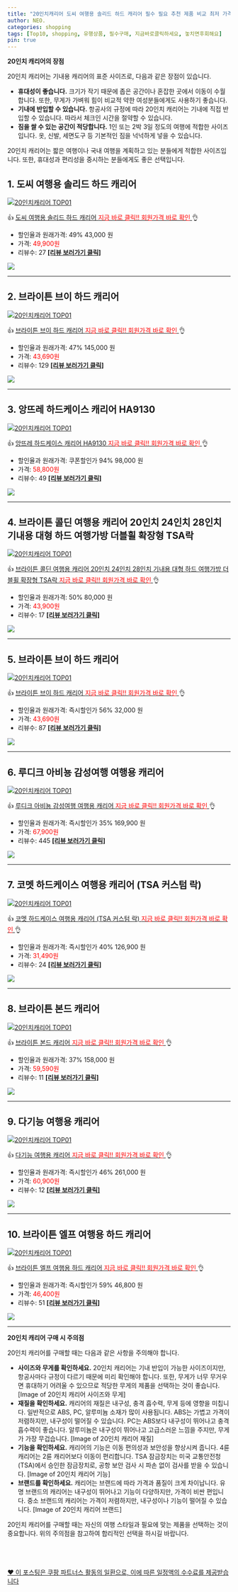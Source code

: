```yaml
---
title: "20인치캐리어 도씨 여행용 솔리드 하드 캐리어 필수 필요 추천 제품 비교 최저 가격 비교 장점 구매 후기 구매평"
author: NEO.
categories: shopping
tags: [Top10, shopping, 유행상품, 필수구매, 지금바로클릭하세요, 놓치면후회해요]
pin: true
---
```

**20인치 캐리어의 장점**

20인치 캐리어는 기내용 캐리어의 표준 사이즈로, 다음과 같은 장점이 있습니다.

* **휴대성이 좋습니다.** 크기가 작기 때문에 좁은 공간이나 혼잡한 곳에서 이동이 수월합니다. 또한, 무게가 가벼워 힘이 비교적 약한 여성분들에게도 사용하기 좋습니다.
* **기내에 반입할 수 있습니다.** 항공사의 규정에 따라 20인치 캐리어는 기내에 직접 반입할 수 있습니다. 따라서 체크인 시간을 절약할 수 있습니다.
* **짐을 쌀 수 있는 공간이 적당합니다.** 1인 또는 2박 3일 정도의 여행에 적합한 사이즈입니다. 옷, 신발, 세면도구 등 기본적인 짐을 넉넉하게 넣을 수 있습니다.

20인치 캐리어는 짧은 여행이나 국내 여행을 계획하고 있는 분들에게 적합한 사이즈입니다. 또한, 휴대성과 편리성을 중시하는 분들에게도 좋은 선택입니다.

   

## 1. 도씨 여행용 솔리드 하드 캐리어

[![20인치캐리어 TOP01](https://thumbnail9.coupangcdn.com/thumbnails/remote/490x490ex/image/rs_quotation_api/2sehzagy/b3481522a5e64943b70ec541198c41e6.jpg)](https://link.coupang.com/re/AFFSDP?lptag=AF3617701&subid=GithubCoopas&pageKey=7505484844&traceid=V0-153&itemId=19655424850&vendorItemId=86761328807)


👍 [도씨 여행용 솔리드 하드 캐리어 <font color=red> 지금 바로 클릭!! 회원가격 바로 확인 </font> ](https://link.coupang.com/re/AFFSDP?lptag=AF3617701&subid=GithubCoopas&pageKey=7505484844&traceid=V0-153&itemId=19655424850&vendorItemId=86761328807) 👌 


- 할인율과 원래가격: 49%  43,000   원
- 가격: <span style='color:red'>49,900원</span>
- 리뷰수: 27  [**[리뷰 보러가기 클릭]**](https://link.coupang.com/re/AFFSDP?lptag=AF3617701&subid=GithubCoopas&pageKey=7505484844&traceid=V0-153&itemId=19655424850&vendorItemId=86761328807)

[![](/discount_price.png)](https://link.coupang.com/re/AFFSDP?lptag=AF3617701&subid=GithubCoopas&pageKey=7505484844&traceid=V0-153&itemId=19655424850&vendorItemId=86761328807)

---


   

## 2. 브라이튼 브이 하드 캐리어

[![20인치캐리어 TOP01](https://thumbnail6.coupangcdn.com/thumbnails/remote/490x490ex/image/retail/images/384574521249026-4bae0890-133c-4ced-bb7e-682772365b68.jpg)](https://link.coupang.com/re/AFFSDP?lptag=AF3617701&subid=GithubCoopas&pageKey=208056828&traceid=V0-153&itemId=616768239&vendorItemId=4618070214)


👍 [브라이튼 브이 하드 캐리어 <font color=red> 지금 바로 클릭!! 회원가격 바로 확인 </font> ](https://link.coupang.com/re/AFFSDP?lptag=AF3617701&subid=GithubCoopas&pageKey=208056828&traceid=V0-153&itemId=616768239&vendorItemId=4618070214) 👌 


- 할인율과 원래가격: 47%  145,000   원
- 가격: <span style='color:red'>43,690원</span>
- 리뷰수: 129  [**[리뷰 보러가기 클릭]**](https://link.coupang.com/re/AFFSDP?lptag=AF3617701&subid=GithubCoopas&pageKey=208056828&traceid=V0-153&itemId=616768239&vendorItemId=4618070214)

[![](/discount_price.png)](https://link.coupang.com/re/AFFSDP?lptag=AF3617701&subid=GithubCoopas&pageKey=208056828&traceid=V0-153&itemId=616768239&vendorItemId=4618070214)

---


   

## 3. 앙뜨레 하드케이스 캐리어 HA9130

[![20인치캐리어 TOP01](https://thumbnail8.coupangcdn.com/thumbnails/remote/490x490ex/image/retail/images/2914412104937760-50bafef3-60ea-4d1c-b35d-a480cbb5225b.jpg)](https://link.coupang.com/re/AFFSDP?lptag=AF3617701&subid=GithubCoopas&pageKey=7621393358&traceid=V0-153&itemId=2399251533&vendorItemId=70394244984)


👍 [앙뜨레 하드케이스 캐리어 HA9130 <font color=red> 지금 바로 클릭!! 회원가격 바로 확인 </font> ](https://link.coupang.com/re/AFFSDP?lptag=AF3617701&subid=GithubCoopas&pageKey=7621393358&traceid=V0-153&itemId=2399251533&vendorItemId=70394244984) 👌 


- 할인율과 원래가격: 쿠폰할인가 94%  98,000   원
- 가격: <span style='color:red'>58,800원</span>
- 리뷰수: 49  [**[리뷰 보러가기 클릭]**](https://link.coupang.com/re/AFFSDP?lptag=AF3617701&subid=GithubCoopas&pageKey=7621393358&traceid=V0-153&itemId=2399251533&vendorItemId=70394244984)

[![](/discount_price.png)](https://link.coupang.com/re/AFFSDP?lptag=AF3617701&subid=GithubCoopas&pageKey=7621393358&traceid=V0-153&itemId=2399251533&vendorItemId=70394244984)

---


   

## 4. 브라이튼 콜딘 여행용 캐리어 20인치 24인치 28인치 기내용 대형 하드 여행가방 더블휠 확장형 TSA락

[![20인치캐리어 TOP01](https://thumbnail8.coupangcdn.com/thumbnails/remote/490x490ex/image/vendor_inventory/f82c/8a80988743587f0870e460d69c76a1a79824a11e272ae3b061bbd74f6169.jpg)](https://link.coupang.com/re/AFFSDP?lptag=AF3617701&subid=GithubCoopas&pageKey=6945396524&traceid=V0-153&itemId=16855822362&vendorItemId=5132487610)


👍 [브라이튼 콜딘 여행용 캐리어 20인치 24인치 28인치 기내용 대형 하드 여행가방 더블휠 확장형 TSA락 <font color=red> 지금 바로 클릭!! 회원가격 바로 확인 </font> ](https://link.coupang.com/re/AFFSDP?lptag=AF3617701&subid=GithubCoopas&pageKey=6945396524&traceid=V0-153&itemId=16855822362&vendorItemId=5132487610) 👌 


- 할인율과 원래가격: 50%  80,000   원
- 가격: <span style='color:red'>43,900원</span>
- 리뷰수: 17  [**[리뷰 보러가기 클릭]**](https://link.coupang.com/re/AFFSDP?lptag=AF3617701&subid=GithubCoopas&pageKey=6945396524&traceid=V0-153&itemId=16855822362&vendorItemId=5132487610)

[![](/discount_price.png)](https://link.coupang.com/re/AFFSDP?lptag=AF3617701&subid=GithubCoopas&pageKey=6945396524&traceid=V0-153&itemId=16855822362&vendorItemId=5132487610)

---


   

## 5. 브라이튼 브이 하드 캐리어

[![20인치캐리어 TOP01](https://thumbnail6.coupangcdn.com/thumbnails/remote/490x490ex/image/retail/images/384574521249026-4bae0890-133c-4ced-bb7e-682772365b68.jpg)](https://link.coupang.com/re/AFFSDP?lptag=AF3617701&subid=GithubCoopas&pageKey=208056828&traceid=V0-153&itemId=616768239&vendorItemId=4618070214)


👍 [브라이튼 브이 하드 캐리어 <font color=red> 지금 바로 클릭!! 회원가격 바로 확인 </font> ](https://link.coupang.com/re/AFFSDP?lptag=AF3617701&subid=GithubCoopas&pageKey=208056828&traceid=V0-153&itemId=616768239&vendorItemId=4618070214) 👌 


- 할인율과 원래가격: 즉시할인가 56%  32,000   원
- 가격: <span style='color:red'>43,690원</span>
- 리뷰수: 87  [**[리뷰 보러가기 클릭]**](https://link.coupang.com/re/AFFSDP?lptag=AF3617701&subid=GithubCoopas&pageKey=208056828&traceid=V0-153&itemId=616768239&vendorItemId=4618070214)

[![](/discount_price.png)](https://link.coupang.com/re/AFFSDP?lptag=AF3617701&subid=GithubCoopas&pageKey=208056828&traceid=V0-153&itemId=616768239&vendorItemId=4618070214)

---


   

## 6. 루디크 아비뇽 감성여행 여행용 캐리어

[![20인치캐리어 TOP01](https://thumbnail8.coupangcdn.com/thumbnails/remote/490x490ex/image/rs_quotation_api/5blutuvb/365c0128a3974a43ad34992279c9b6c3.jpg)](https://link.coupang.com/re/AFFSDP?lptag=AF3617701&subid=GithubCoopas&pageKey=7381019600&traceid=V0-153&itemId=19061906781&vendorItemId=86184804774)


👍 [루디크 아비뇽 감성여행 여행용 캐리어 <font color=red> 지금 바로 클릭!! 회원가격 바로 확인 </font> ](https://link.coupang.com/re/AFFSDP?lptag=AF3617701&subid=GithubCoopas&pageKey=7381019600&traceid=V0-153&itemId=19061906781&vendorItemId=86184804774) 👌 


- 할인율과 원래가격: 즉시할인가 35%  169,900   원
- 가격: <span style='color:red'>67,900원</span>
- 리뷰수: 445  [**[리뷰 보러가기 클릭]**](https://link.coupang.com/re/AFFSDP?lptag=AF3617701&subid=GithubCoopas&pageKey=7381019600&traceid=V0-153&itemId=19061906781&vendorItemId=86184804774)

[![](/discount_price.png)](https://link.coupang.com/re/AFFSDP?lptag=AF3617701&subid=GithubCoopas&pageKey=7381019600&traceid=V0-153&itemId=19061906781&vendorItemId=86184804774)

---


   

## 7. 코멧 하드케이스 여행용 캐리어 (TSA 커스텀 락)

[![20인치캐리어 TOP01](https://thumbnail7.coupangcdn.com/thumbnails/remote/490x490ex/image/retail/images/4996236675826979-a987a1ff-abe0-4674-956c-add4b9c6a7dc.jpg)](https://link.coupang.com/re/AFFSDP?lptag=AF3617701&subid=GithubCoopas&pageKey=7599921694&traceid=V0-153&itemId=20101888692&vendorItemId=87197013249)


👍 [코멧 하드케이스 여행용 캐리어 (TSA 커스텀 락) <font color=red> 지금 바로 클릭!! 회원가격 바로 확인 </font> ](https://link.coupang.com/re/AFFSDP?lptag=AF3617701&subid=GithubCoopas&pageKey=7599921694&traceid=V0-153&itemId=20101888692&vendorItemId=87197013249) 👌 


- 할인율과 원래가격: 즉시할인가 40%  126,900   원
- 가격: <span style='color:red'>31,490원</span>
- 리뷰수: 24  [**[리뷰 보러가기 클릭]**](https://link.coupang.com/re/AFFSDP?lptag=AF3617701&subid=GithubCoopas&pageKey=7599921694&traceid=V0-153&itemId=20101888692&vendorItemId=87197013249)

[![](/discount_price.png)](https://link.coupang.com/re/AFFSDP?lptag=AF3617701&subid=GithubCoopas&pageKey=7599921694&traceid=V0-153&itemId=20101888692&vendorItemId=87197013249)

---


   

## 8. 브라이튼 본드 캐리어

[![20인치캐리어 TOP01](https://thumbnail8.coupangcdn.com/thumbnails/remote/490x490ex/image/retail/images/2019/07/17/2/5/f32759ab-d1ca-4dcb-b50c-ec77fe39ef8d.jpg)](https://link.coupang.com/re/AFFSDP?lptag=AF3617701&subid=GithubCoopas&pageKey=263151505&traceid=V0-153&itemId=824502143&vendorItemId=5096428244)


👍 [브라이튼 본드 캐리어 <font color=red> 지금 바로 클릭!! 회원가격 바로 확인 </font> ](https://link.coupang.com/re/AFFSDP?lptag=AF3617701&subid=GithubCoopas&pageKey=263151505&traceid=V0-153&itemId=824502143&vendorItemId=5096428244) 👌 


- 할인율과 원래가격: 37%  158,000   원
- 가격: <span style='color:red'>59,590원</span>
- 리뷰수: 11  [**[리뷰 보러가기 클릭]**](https://link.coupang.com/re/AFFSDP?lptag=AF3617701&subid=GithubCoopas&pageKey=263151505&traceid=V0-153&itemId=824502143&vendorItemId=5096428244)

[![](/discount_price.png)](https://link.coupang.com/re/AFFSDP?lptag=AF3617701&subid=GithubCoopas&pageKey=263151505&traceid=V0-153&itemId=824502143&vendorItemId=5096428244)

---


   

## 9. 다기능 여행용 캐리어

[![20인치캐리어 TOP01](https://thumbnail8.coupangcdn.com/thumbnails/remote/490x490ex/image/vendor_inventory/24d0/049ae69ce307bc4c620294244cabad041d632ed7636fad206bf59c14738c.jpg)](https://link.coupang.com/re/AFFSDP?lptag=AF3617701&subid=GithubCoopas&pageKey=7771727552&traceid=V0-153&itemId=20983059508&vendorItemId=88047822378)


👍 [다기능 여행용 캐리어 <font color=red> 지금 바로 클릭!! 회원가격 바로 확인 </font> ](https://link.coupang.com/re/AFFSDP?lptag=AF3617701&subid=GithubCoopas&pageKey=7771727552&traceid=V0-153&itemId=20983059508&vendorItemId=88047822378) 👌 


- 할인율과 원래가격: 즉시할인가 46%  261,000   원
- 가격: <span style='color:red'>60,900원</span>
- 리뷰수: 12  [**[리뷰 보러가기 클릭]**](https://link.coupang.com/re/AFFSDP?lptag=AF3617701&subid=GithubCoopas&pageKey=7771727552&traceid=V0-153&itemId=20983059508&vendorItemId=88047822378)

[![](/discount_price.png)](https://link.coupang.com/re/AFFSDP?lptag=AF3617701&subid=GithubCoopas&pageKey=7771727552&traceid=V0-153&itemId=20983059508&vendorItemId=88047822378)

---


   

## 10. 브라이튼 엘프 여행용 하드 캐리어

[![20인치캐리어 TOP01](https://thumbnail9.coupangcdn.com/thumbnails/remote/490x490ex/image/retail/images/662697845542114-fa669fbb-6427-47ec-a7b8-6d96fe9801a4.jpg)](https://link.coupang.com/re/AFFSDP?lptag=AF3617701&subid=GithubCoopas&pageKey=6859540909&traceid=V0-153&itemId=16371377003&vendorItemId=83562891947)


👍 [브라이튼 엘프 여행용 하드 캐리어 <font color=red> 지금 바로 클릭!! 회원가격 바로 확인 </font> ](https://link.coupang.com/re/AFFSDP?lptag=AF3617701&subid=GithubCoopas&pageKey=6859540909&traceid=V0-153&itemId=16371377003&vendorItemId=83562891947) 👌 


- 할인율과 원래가격: 즉시할인가 59%  46,800   원
- 가격: <span style='color:red'>46,400원</span>
- 리뷰수: 51  [**[리뷰 보러가기 클릭]**](https://link.coupang.com/re/AFFSDP?lptag=AF3617701&subid=GithubCoopas&pageKey=6859540909&traceid=V0-153&itemId=16371377003&vendorItemId=83562891947)

[![](/discount_price.png)](https://link.coupang.com/re/AFFSDP?lptag=AF3617701&subid=GithubCoopas&pageKey=6859540909&traceid=V0-153&itemId=16371377003&vendorItemId=83562891947)

---
**20인치 캐리어 구매 시 주의점**

20인치 캐리어를 구매할 때는 다음과 같은 사항을 주의해야 합니다.

* **사이즈와 무게를 확인하세요.** 20인치 캐리어는 기내 반입이 가능한 사이즈이지만, 항공사마다 규정이 다르기 때문에 미리 확인해야 합니다. 또한, 무게가 너무 무거우면 휴대하기 어려울 수 있으므로 적당한 무게의 제품을 선택하는 것이 좋습니다.
[Image of 20인치 캐리어 사이즈와 무게]
* **재질을 확인하세요.** 캐리어의 재질은 내구성, 충격 흡수력, 무게 등에 영향을 미칩니다. 일반적으로 ABS, PC, 알루미늄 소재가 많이 사용됩니다. ABS는 가볍고 가격이 저렴하지만, 내구성이 떨어질 수 있습니다. PC는 ABS보다 내구성이 뛰어나고 충격 흡수력이 좋습니다. 알루미늄은 내구성이 뛰어나고 고급스러운 느낌을 주지만, 무게가 가장 무겁습니다.
[Image of 20인치 캐리어 재질]
* **기능을 확인하세요.** 캐리어의 기능은 이동 편의성과 보안성을 향상시켜 줍니다. 4륜 캐리어는 2륜 캐리어보다 이동이 편리합니다. TSA 잠금장치는 미국 교통안전청(TSA)에서 승인한 잠금장치로, 공항 보안 검사 시 파손 없이 검사를 받을 수 있습니다.
[Image of 20인치 캐리어 기능]
* **브랜드를 확인하세요.** 캐리어는 브랜드에 따라 가격과 품질이 크게 차이납니다. 유명 브랜드의 캐리어는 내구성이 뛰어나고 기능이 다양하지만, 가격이 비싼 편입니다. 중소 브랜드의 캐리어는 가격이 저렴하지만, 내구성이나 기능이 떨어질 수 있습니다.
[Image of 20인치 캐리어 브랜드]

20인치 캐리어를 구매할 때는 자신의 여행 스타일과 필요에 맞는 제품을 선택하는 것이 중요합니다. 위의 주의점을 참고하여 합리적인 선택을 하시길 바랍니다.<br><br><br><br><br> [ ❤  이 포스팅은 쿠팡 파트너스 활동의 일환으로, 이에 따른 일정액의 수수료를 제공받습니다](https://link.coupang.com/a/bcEFyh)